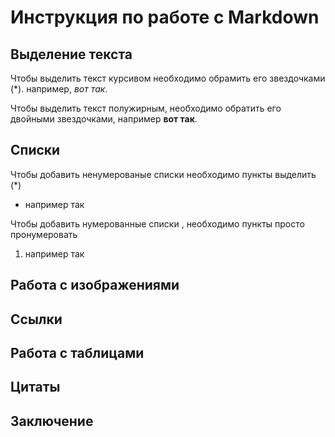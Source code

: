 # Инструкция по работе с Markdown

## Выделение текста
Чтобы выделить текст курсивом необходимо обрамить его звездочками (*). например, *вот так*.

Чтобы выделить текст полужирным, необходимо обратить его двойными звездочками, например **вот так**.

## Списки
Чтобы добавить ненумерованые списки необходимо пункты выделить (*)
* например так

Чтобы добавить нумерованные списки , необходимо пункты просто пронумеровать
1. например так

## Работа с изображениями

## Ссылки

## Работа с таблицами

## Цитаты

## Заключение